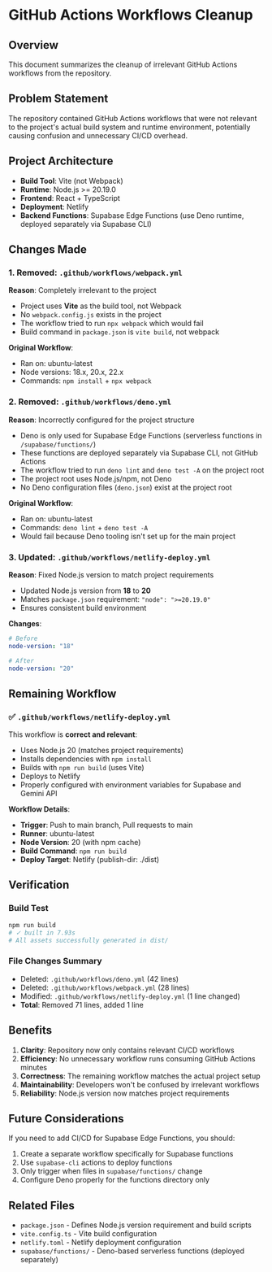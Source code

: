 # GitHub Actions Workflows Cleanup

## Overview
This document summarizes the cleanup of irrelevant GitHub Actions workflows from the repository.

## Problem Statement
The repository contained GitHub Actions workflows that were not relevant to the project's actual build system and runtime environment, potentially causing confusion and unnecessary CI/CD overhead.

## Project Architecture
- **Build Tool**: Vite (not Webpack)
- **Runtime**: Node.js >= 20.19.0
- **Frontend**: React + TypeScript
- **Deployment**: Netlify
- **Backend Functions**: Supabase Edge Functions (use Deno runtime, deployed separately via Supabase CLI)

## Changes Made

### 1. Removed: `.github/workflows/webpack.yml`
**Reason**: Completely irrelevant to the project
- Project uses **Vite** as the build tool, not Webpack
- No `webpack.config.js` exists in the project
- The workflow tried to run `npx webpack` which would fail
- Build command in `package.json` is `vite build`, not webpack

**Original Workflow**:
- Ran on: ubuntu-latest
- Node versions: 18.x, 20.x, 22.x
- Commands: `npm install` + `npx webpack`

### 2. Removed: `.github/workflows/deno.yml`
**Reason**: Incorrectly configured for the project structure
- Deno is only used for Supabase Edge Functions (serverless functions in `/supabase/functions/`)
- These functions are deployed separately via Supabase CLI, not GitHub Actions
- The workflow tried to run `deno lint` and `deno test -A` on the project root
- The project root uses Node.js/npm, not Deno
- No Deno configuration files (`deno.json`) exist at the project root

**Original Workflow**:
- Ran on: ubuntu-latest
- Commands: `deno lint` + `deno test -A`
- Would fail because Deno tooling isn't set up for the main project

### 3. Updated: `.github/workflows/netlify-deploy.yml`
**Reason**: Fixed Node.js version to match project requirements
- Updated Node.js version from **18** to **20**
- Matches `package.json` requirement: `"node": ">=20.19.0"`
- Ensures consistent build environment

**Changes**:
```yaml
# Before
node-version: "18"

# After
node-version: "20"
```

## Remaining Workflow

### ✅ `.github/workflows/netlify-deploy.yml`
This workflow is **correct and relevant**:
- Uses Node.js 20 (matches project requirements)
- Installs dependencies with `npm install`
- Builds with `npm run build` (uses Vite)
- Deploys to Netlify
- Properly configured with environment variables for Supabase and Gemini API

**Workflow Details**:
- **Trigger**: Push to main branch, Pull requests to main
- **Runner**: ubuntu-latest
- **Node Version**: 20 (with npm cache)
- **Build Command**: `npm run build`
- **Deploy Target**: Netlify (publish-dir: ./dist)

## Verification

### Build Test
```bash
npm run build
# ✓ built in 7.93s
# All assets successfully generated in dist/
```

### File Changes Summary
- Deleted: `.github/workflows/deno.yml` (42 lines)
- Deleted: `.github/workflows/webpack.yml` (28 lines)
- Modified: `.github/workflows/netlify-deploy.yml` (1 line changed)
- **Total**: Removed 71 lines, added 1 line

## Benefits

1. **Clarity**: Repository now only contains relevant CI/CD workflows
2. **Efficiency**: No unnecessary workflow runs consuming GitHub Actions minutes
3. **Correctness**: The remaining workflow matches the actual project setup
4. **Maintainability**: Developers won't be confused by irrelevant workflows
5. **Reliability**: Node.js version now matches project requirements

## Future Considerations

If you need to add CI/CD for Supabase Edge Functions, you should:
1. Create a separate workflow specifically for Supabase functions
2. Use `supabase-cli` actions to deploy functions
3. Only trigger when files in `supabase/functions/` change
4. Configure Deno properly for the functions directory only

## Related Files
- `package.json` - Defines Node.js version requirement and build scripts
- `vite.config.ts` - Vite build configuration
- `netlify.toml` - Netlify deployment configuration
- `supabase/functions/` - Deno-based serverless functions (deployed separately)
